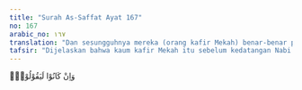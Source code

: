 ```yaml
---
title: "Surah As-Saffat Ayat 167"
no: 167
arabic_no: ١٦٧
translation: "Dan sesungguhnya mereka (orang kafir Mekah) benar-benar pernah berkata,"
tafsir: "Dijelaskan bahwa kaum kafir Mekah itu sebelum kedatangan Nabi Muhammad sebenarnya sudah berjanji bahwa seandainya mereka memiliki kitab suci yang berisi pedoman seperti yang dimiliki oleh kaum Yahudi dan Nasrani, mereka akan beriman dan melaksanakan perintah yang tertera dalam kitab suci itu dengan sepatuh-patuhnya. Mereka mengharapkan datangnya seorang rasul untuk membimbing mereka menuju kebahagiaan di dunia dan akhirat seperti yang dipunyai mereka. Mereka ingin pula mengalami kejayaan seperti yang pernah dialami kedua kaum itu di bawah nabi mereka masing-masing, karena umat di bawah pimpinan nabi pastilah terjamin kebahagiaan dan kejayaannya."
---
```

وَاِنْ كَانُوْا لَيَقُوْلُوْنَۙ